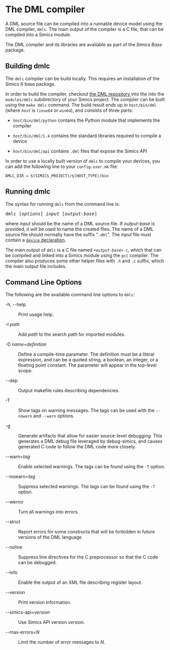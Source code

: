 <!--
  © 2021-2022 Intel Corporation
  SPDX-License-Identifier: MPL-2.0
-->

# The DML compiler

A DML source file can be compiled into a runnable device model using
the DML compiler, `dmlc`. The main output of the compiler is a C file, that
can be compiled into a Simics module.

The DML compiler and its libraries are available as part of the
*Simics Base* package.

## Building dmlc

The `dmlc` compiler can be build locally. This requires an
installation of the Simics 6 base package.

In order to build the compiler, checkout [the DML repository
](https://github.com/intel/device-modeling-language) into the
into the `modules/dmlc` subdirectory of your Simics project. The compiler
can be built using the `make dmlc` command. The build result ends up
in <code><em>host</em>/bin/dml</code> (where *`host`* is `linux64` or
`win64`), and consists of three parts:

* <code><em>host</em>/bin/dml/python</code> contains the Python module that
  implements the compiler

* <code><em>host</em>/bin/dml/1.4</code> contains the standard libraries
  required to compile a device

* <code><em>host</em>/bin/dml/api</code> contains `.dml` files that
  expose the Simics API

In order to use a locally built version of `dmlc` to compile your
devices, you can add the following line to your `config-user.mk` file:

```
DMLC_DIR = $(SIMICS_PROJECT)/$(HOST_TYPE)/bin
```

## Running dmlc

The syntax for running `dmlc` from the command line is:

<pre>
dmlc [<em>options</em>] <em>input</em> [<em>output-base</em>]
</pre>

where *input* should be the name of a DML source file. If
*output-base* is provided, it will be used to name the created
files. The name of a DML source file should normally have the suffix
"`.dml`". The *input* file must contain a
[`device` declaration](language.html#device-declaration).

The main output of `dmlc` is a C file named
<code><em>&lt;output-base&gt;</em>.c</code>, which that can be compiled and
linked into a Simics module using the `gcc` compiler. The compiler
also produces some other helper files with `.h` and `.c` suffix, which
the main output file includes.

## Command Line Options

The following are the available command line options to
`dmlc`:

<dl><dt>

-h, --help
</dt><dd>

Print usage help.
</dd><dt>

-I *path*
</dt><dd>

Add *path* to the search path for imported
modules.
</dd><dt>

-D *name*=*definition*
</dt><dd>

Define a compile-time parameter.  The definition
must be a literal expression, and can be a quoted
string, a boolean, an integer, or a floating point
constant. The parameter will appear in the top-level scope.
</dd><dt>

--dep
</dt><dd>

Output makefile rules describing dependencies.
</dd><dt>

-T
</dt><dd>

Show tags on warning messages. The tags can be used with
the `--nowarn` and `--warn` options.
</dd><dt>

-g
</dt><dd>

Generate artifacts that allow for easier source-level debugging.
This generates a DML debug file leveraged by debug-simics, and
causes generated C code to follow the DML code more closely.
</dd><dt>

--warn=*tag*
</dt><dd>

Enable selected warnings. The tags can be found using
the `-T` option.
</dd><dt>

--nowarn=*tag*
</dt><dd>

Suppress selected warnings. The tags can be found using
the `-T` option.
</dd><dt>

--werror
</dt><dd>

Turn all warnings into errors.
</dd><dt>

--strict
</dt><dd>

Report errors for some constructs that will be forbidden in
future versions of the DML language
</dd><dt>

--noline
</dt><dd>

Suppress line directives for the C preprocessor so
that the C code can be debugged.
</dd><dt>

--info
</dt><dd>

Enable the output of an XML file describing register layout.
</dd><dt>

--version
</dt><dd>

Print version information.
</dd><dt>

--simics-api=*version*
</dt><dd>

Use Simics API version *version*.
</dd><dt>

--max-errors=*N*
</dt><dd>

Limit the number of error messages to *N*.
</dd></dl>



